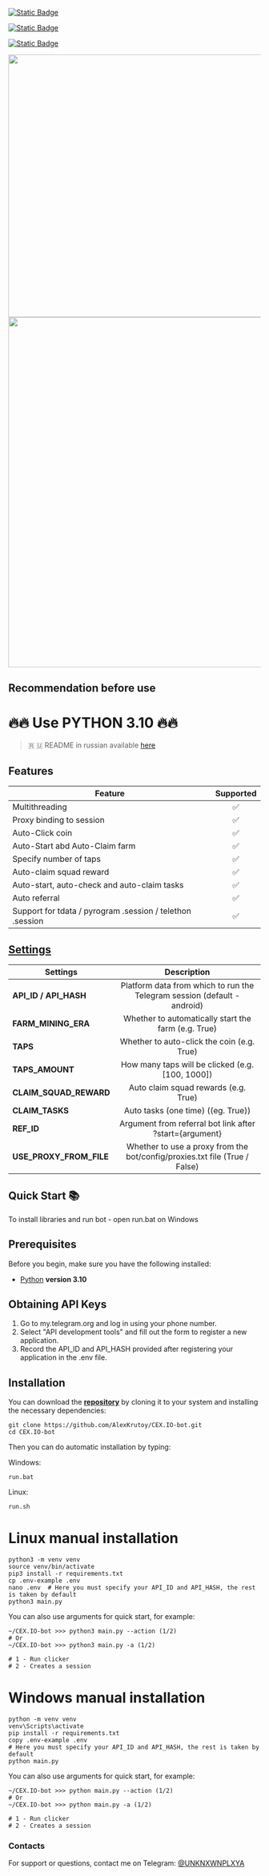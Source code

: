 [![Static Badge](https://img.shields.io/badge/Telegram-Channel-Link?style=for-the-badge&logo=Telegram&logoColor=white&logoSize=auto&color=blue)](https://t.me/hidden_coding)

[![Static Badge](https://img.shields.io/badge/Telegram-Chat-yes?style=for-the-badge&logo=Telegram&logoColor=white&logoSize=auto&color=blue)](https://t.me/hidden_codding_chat)

[![Static Badge](https://img.shields.io/badge/Telegram-Bot%20Link-Link?style=for-the-badge&logo=Telegram&logoColor=white&logoSize=auto&color=blue)](https://t.me/cexio_tap_bot%3Fstart%3D1717162889191233)

<img src="https://github.com/AlexKrutoy/CEX.IO-bot/assets/65369825/63571e45-9fc3-4982-9156-7a88f9906bc4" width="750" height="525"/>

<img src="https://github.com/AlexKrutoy/CEX.IO-bot/assets/65369825/3d216564-546d-46c8-bf25-d1fbf50dd0fd" width="600" height="700"/>

## Recommendation before use

# 🔥🔥 Use PYTHON 3.10 🔥🔥

> 🇷 🇺 README in russian available [here](README-RU.md)

## Features  
| Feature                                                     | Supported  |
|---------------------------------------------------------------|:----------------:|
| Multithreading                                                |        ✅        |
| Proxy binding to session                                      |        ✅        |
| Auto-Click coin                                               |        ✅        |
| Auto-Start abd Auto-Claim farm                                |        ✅        |
| Specify number of taps                                        |        ✅        |
| Auto-claim squad reward                                       |        ✅        |
| Auto-start, auto-check and auto-claim tasks                   |        ✅        |
| Auto referral                                                 |        ✅        |
| Support for tdata / pyrogram .session / telethon .session     |        ✅        |


## [Settings](https://github.com/https://github.com/404)
| Settings | Description |
|--------------------------|:---------------------------------------------------------------------------------------------:|
| **API_ID / API_HASH**    | Platform data from which to run the Telegram session (default - android)                     |
| **FARM_MINING_ERA**      | Whether to automatically start the farm (e.g. True)                                          |                                
| **TAPS**                 | Whether to auto-click the coin (e.g. True)                                                   |
| **TAPS_AMOUNT**          | How many taps will be clicked (e.g. [100, 1000])                                             |
| **CLAIM_SQUAD_REWARD**   | Auto claim squad rewards (e.g. True)                                                         |
| **CLAIM_TASKS**          | Auto tasks (one time) ((eg. True))                                                           |
| **REF_ID**               | Argument from referral bot link after ?start={argument}                                      |
| **USE_PROXY_FROM_FILE**  | Whether to use a proxy from the bot/config/proxies.txt file (True / False)                   |

## Quick Start 📚

To install libraries and run bot - open run.bat on Windows

## Prerequisites
Before you begin, make sure you have the following installed:
- [Python](https://www.python.org/downloads/) **version 3.10**

## Obtaining API Keys
1. Go to my.telegram.org and log in using your phone number.
2. Select "API development tools" and fill out the form to register a new application.
3. Record the API_ID and API_HASH provided after registering your application in the .env file.

## Installation
You can download the [**repository**](https://github.com/AlexKrutoy/CEX.IO-bot) by cloning it to your system and installing the necessary dependencies:
```shell
git clone https://github.com/AlexKrutoy/CEX.IO-bot.git
cd CEX.IO-bot
```

Then you can do automatic installation by typing:

Windows:
```shell
run.bat
```

Linux:
```shell
run.sh
```

# Linux manual installation
```shell
python3 -m venv venv
source venv/bin/activate
pip3 install -r requirements.txt
cp .env-example .env
nano .env  # Here you must specify your API_ID and API_HASH, the rest is taken by default
python3 main.py
```

You can also use arguments for quick start, for example:
```shell
~/CEX.IO-bot >>> python3 main.py --action (1/2)
# Or
~/CEX.IO-bot >>> python3 main.py -a (1/2)

# 1 - Run clicker
# 2 - Creates a session
```

# Windows manual installation
```shell
python -m venv venv
venv\Scripts\activate
pip install -r requirements.txt
copy .env-example .env
# Here you must specify your API_ID and API_HASH, the rest is taken by default
python main.py
```

You can also use arguments for quick start, for example:
```shell
~/CEX.IO-bot >>> python main.py --action (1/2)
# Or
~/CEX.IO-bot >>> python main.py -a (1/2)

# 1 - Run clicker
# 2 - Creates a session
```




### Contacts

For support or questions, contact me on Telegram: [@UNKNXWNPLXYA](https://t.me/UNKNXWNPLXYA)

